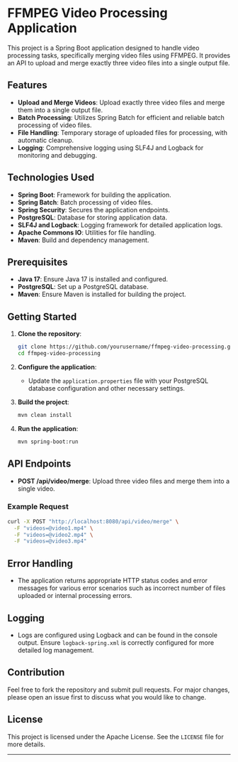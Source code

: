 # FFMPEG Video Processing Application

This project is a Spring Boot application designed to handle video processing tasks, specifically merging video files using FFMPEG. It provides an API to upload and merge exactly three video files into a single output file.

## Features

- **Upload and Merge Videos**: Upload exactly three video files and merge them into a single output file.
- **Batch Processing**: Utilizes Spring Batch for efficient and reliable batch processing of video files.
- **File Handling**: Temporary storage of uploaded files for processing, with automatic cleanup.
- **Logging**: Comprehensive logging using SLF4J and Logback for monitoring and debugging.

## Technologies Used

- **Spring Boot**: Framework for building the application.
- **Spring Batch**: Batch processing of video files.
- **Spring Security**: Secures the application endpoints.
- **PostgreSQL**: Database for storing application data.
- **SLF4J and Logback**: Logging framework for detailed application logs.
- **Apache Commons IO**: Utilities for file handling.
- **Maven**: Build and dependency management.

## Prerequisites

- **Java 17**: Ensure Java 17 is installed and configured.
- **PostgreSQL**: Set up a PostgreSQL database.
- **Maven**: Ensure Maven is installed for building the project.

## Getting Started

1. **Clone the repository**:
   ```sh
   git clone https://github.com/yourusername/ffmpeg-video-processing.git
   cd ffmpeg-video-processing
   ```

2. **Configure the application**:
   - Update the `application.properties` file with your PostgreSQL database configuration and other necessary settings.

3. **Build the project**:
   ```sh
   mvn clean install
   ```

4. **Run the application**:
   ```sh
   mvn spring-boot:run
   ```

## API Endpoints

- **POST /api/video/merge**: Upload three video files and merge them into a single video.

### Example Request

```sh
curl -X POST "http://localhost:8080/api/video/merge" \
  -F "videos=@video1.mp4" \
  -F "videos=@video2.mp4" \
  -F "videos=@video3.mp4"
```

## Error Handling

- The application returns appropriate HTTP status codes and error messages for various error scenarios such as incorrect number of files uploaded or internal processing errors.

## Logging

- Logs are configured using Logback and can be found in the console output. Ensure `logback-spring.xml` is correctly configured for more detailed log management.

## Contribution

Feel free to fork the repository and submit pull requests. For major changes, please open an issue first to discuss what you would like to change.

## License

This project is licensed under the Apache License. See the `LICENSE` file for more details.

---
